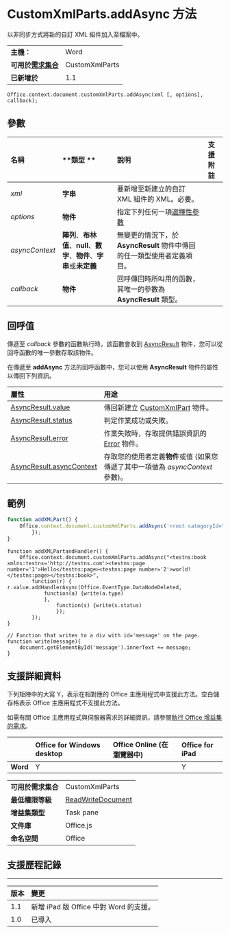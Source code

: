 
# CustomXmlParts.addAsync 方法
以非同步方式將新的自訂 XML 組件加入至檔案中。

|||
|:-----|:-----|
|**主機︰**|Word|
|**可用於[需求集合](../../docs/overview/specify-office-hosts-and-api-requirements.md)**|CustomXmlParts|
|**已新增於**|1.1|

```
Office.context.document.customXmlParts.addAsync(xml [, options], callback);
```


## 參數



|**名稱**|**類型	**|**說明**|**支援附註**|
|:-----|:-----|:-----|:-----|
| _xml_|**字串**|要新增至新建立的自訂 XML 組件的 XML。必要。||
| _options_|**物件**|指定下列任何一項[選擇性參數](../../docs/develop/asynchronous-programming-in-office-add-ins.md#passing-optional-parameters-to-asynchronous-methods)||
| _asyncContext_|**陣列**、**布林值**、**null**、**數字**、**物件**、**字串**或**未定義**|無變更的情況下，於 **AsyncResult** 物件中傳回的任一類型使用者定義項目。||
| _callback_|**物件**|回呼傳回時所叫用的函數，其唯一的參數為 **AsyncResult** 類型。||

## 回呼值

傳遞至 _callback_ 參數的函數執行時，該函數會收到 [AsyncResult](../../reference/shared/asyncresult.md) 物件，您可以從回呼函數的唯一參數存取該物件。

在傳遞至 **addAsync** 方法的回呼函數中，您可以使用 **AsyncResult** 物件的屬性以傳回下列資訊。



|**屬性**|**用途**|
|:-----|:-----|
|[AsyncResult.value](../../reference/shared/asyncresult.value.md)|傳回新建立 [CustomXmlPart](../../reference/shared/customxmlpart.customxmlpart.md) 物件。|
|[AsyncResult.status](../../reference/shared/asyncresult.status.md)|判定作業成功或失敗。|
|[AsyncResult.error](../../reference/shared/asyncresult.error.md)|作業失敗時，存取提供錯誤資訊的 [Error](../../reference/shared/error.md) 物件。|
|[AsyncResult.asyncContext](../../reference/shared/asyncresult.asynccontext.md)|存取您的使用者定義**物件**或值 (如果您傳遞了其中一項做為 _asyncContext_ 參數)。|

## 範例




```js
function addXMLPart() {
    Office.context.document.customXmlParts.addAsync('<root categoryId="1" xmlns="http://tempuri.org"><item name="Cheap Item" price="$193.95"/><item name="Expensive Item" price="$931.88"/></root>', function (result) {
        });
}
```








```
function addXMLPartandHandler() {
    Office.context.document.customXmlParts.addAsync("<testns:book xmlns:testns='http://testns.com'><testns:page number='1'>Hello</testns:page><testns:page number='2'>world!</testns:page></testns:book>",
        function(r) { r.value.addHandlerAsync(Office.EventType.DataNodeDeleted,
            function(a) {write(a.type)
            },
                function(s) {write(s.status)
                });
        });
}

// Function that writes to a div with id='message' on the page.
function write(message){
    document.getElementById('message').innerText += message;
}
```


## 支援詳細資料


下列矩陣中的大寫 Y，表示在相對應的 Office 主應用程式中支援此方法。空白儲存格表示 Office 主應用程式不支援此方法。

如需有關 Office 主應用程式與伺服器需求的詳細資訊，請參閱[執行 Office 增益集的需求](../../docs/overview/requirements-for-running-office-add-ins.md)。


||**Office for Windows desktop**|**Office Online (在瀏覽器中)**|**Office for iPad**|
|:-----|:-----|:-----|:-----|
|**Word**|Y||Y|

|||
|:-----|:-----|
|**可用於需求集合**|CustomXmlParts|
|**最低權限等級**|[ReadWriteDocument](../../docs/develop/requesting-permissions-for-api-use-in-content-and-task-pane-add-ins.md)|
|**增益集類型**|Task pane|
|**文件庫**|Office.js|
|**命名空間**|Office|

## 支援歷程記錄



****


|**版本**|**變更**|
|:-----|:-----|
|1.1|新增 iPad 版 Office 中對 Word 的支援。|
|1.0|已導入|
